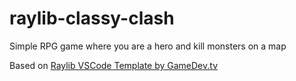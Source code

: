 # raylib-classy-clash
Simple RPG game where you are a hero and kill monsters on a map

Based on [Raylib VSCode Template by GameDev.tv][RaylibVSCodeTemplate]

<!-- Links -->
[RaylibVSCodeTemplate]: https://gitlab.com/GameDevTV/CPPCourse/raylib-vscode-template

